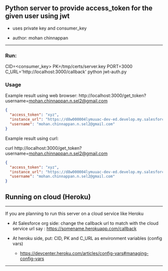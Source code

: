 
## Python server to provide access_token for the given user using jwt
- uses private key and consumer_key 

- author: mohan chinnappan
-------------------------------------------------------------------

### Run:
CID=<consumer_key> PK=/tmp/certs/server.key PORT=3000 C_URL='http://localhost:3000/callback' python  jwt-auth.py

### Usage


Example result using web browser:
http://localhost:3000/get_token?username=mohan.chinnappan.n.sel2@gmail.com

```json
{
  "access_token": "xyz",
  "instance_url": "https://d8w000004lymuuac-dev-ed.develop.my.salesforce.com",
  "username": "mohan.chinnappan.n.sel2@gmail.com"
}
```

Example result using curl:

curl http://localhost:3000/get_token\?username\=mohan.chinnappan.n.sel2@gmail.com

```json
{
  "access_token": "xyz",
  "instance_url": "https://d8w000004lymuuac-dev-ed.develop.my.salesforce.com",
  "username": "mohan.chinnappan.n.sel2@gmail.com"
}

```

## Running on cloud (Heroku)
-------------------------------------------------------------------
If you are planning to run this server on a cloud service like Heroku

- At Salesforce org side: change the callback url to match with the cloud service url say : https://somename.herokuapp.com/callback

- At heroku side, put: CID, PK and C_URL as environment variables (config vars)
    - https://devcenter.heroku.com/articles/config-vars#managing-config-vars

-------------------------------------------------------------------